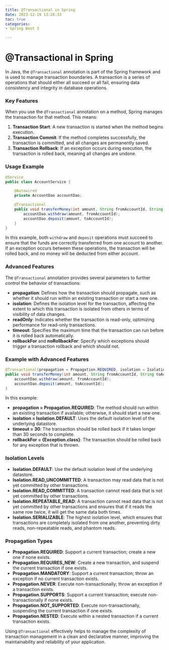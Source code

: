 ```yaml
---
title: @Transactional in Spring
date: 2023-12-19 13:28:33
toc: true  
categories:  
- Spring Boot 3

---
```


# @Transactional in Spring

In Java, the `@Transactional` annotation is part of the Spring framework and is used to manage transaction boundaries. A transaction is a series of operations that should either all succeed or all fail, ensuring data consistency and integrity in database operations.

### Key Features

When you use the `@Transactional` annotation on a method, Spring manages the transaction for that method. This means:

1. **Transaction Start**: A new transaction is started when the method begins execution.
2. **Transaction Commit**: If the method completes successfully, the transaction is committed, and all changes are permanently saved.
3. **Transaction Rollback**: If an exception occurs during execution, the transaction is rolled back, meaning all changes are undone.

### Usage Example

```java
@Service
public class AccountService {

    @Autowired
    private AccountDao accountDao;

    @Transactional
    public void transferMoney(int amount, String fromAccountId, String toAccountId) {
        accountDao.withdraw(amount, fromAccountId);
        accountDao.deposit(amount, toAccountId);
    }
}
```

In this example, both `withdraw` and `deposit` operations must succeed to ensure that the funds are correctly transferred from one account to another. If an exception occurs between these operations, the transaction will be rolled back, and no money will be deducted from either account.

### Advanced Features

The `@Transactional` annotation provides several parameters to further control the behavior of transactions:

- **propagation**: Defines how the transaction should propagate, such as whether it should run within an existing transaction or start a new one.
- **isolation**: Defines the isolation level for the transaction, affecting the extent to which this transaction is isolated from others in terms of visibility of data changes.
- **readOnly**: Indicates whether the transaction is read-only, optimizing performance for read-only transactions.
- **timeout**: Specifies the maximum time that the transaction can run before it is rolled back automatically.
- **rollbackFor** and **noRollbackFor**: Specify which exceptions should trigger a transaction rollback and which should not.

### Example with Advanced Features

```java
@Transactional(propagation = Propagation.REQUIRED, isolation = Isolation.DEFAULT, timeout = 30, rollbackFor = {Exception.class})
public void transferMoney(int amount, String fromAccountId, String toAccountId) {
    accountDao.withdraw(amount, fromAccountId);
    accountDao.deposit(amount, toAccountId);
}
```

In this example:

- **propagation = Propagation.REQUIRED**: The method should run within an existing transaction if available; otherwise, it should start a new one.
- **isolation = Isolation.DEFAULT**: Uses the default isolation level of the underlying datastore.
- **timeout = 30**: The transaction should be rolled back if it takes longer than 30 seconds to complete.
- **rollbackFor = {Exception.class}**: The transaction should be rolled back for any exception that is thrown.

### Isolation Levels

- **Isolation.DEFAULT**: Use the default isolation level of the underlying datastore.
- **Isolation.READ_UNCOMMITTED**: A transaction may read data that is not yet committed by other transactions.
- **Isolation.READ_COMMITTED**: A transaction cannot read data that is not yet committed by other transactions.
- **Isolation.REPEATABLE_READ**: A transaction cannot read data that is not yet committed by other transactions and ensures that if it reads the same row twice, it will get the same data both times.
- **Isolation.SERIALIZABLE**: The highest isolation level, which ensures that transactions are completely isolated from one another, preventing dirty reads, non-repeatable reads, and phantom reads.

### Propagation Types

- **Propagation.REQUIRED**: Support a current transaction; create a new one if none exists.
- **Propagation.REQUIRES_NEW**: Create a new transaction, and suspend the current transaction if one exists.
- **Propagation.MANDATORY**: Support a current transaction; throw an exception if no current transaction exists.
- **Propagation.NEVER**: Execute non-transactionally; throw an exception if a transaction exists.
- **Propagation.SUPPORTS**: Support a current transaction; execute non-transactionally if none exists.
- **Propagation.NOT_SUPPORTED**: Execute non-transactionally, suspending the current transaction if one exists.
- **Propagation.NESTED**: Execute within a nested transaction if a current transaction exists.

Using `@Transactional` effectively helps to manage the complexity of transaction management in a clean and declarative manner, improving the maintainability and reliability of your application.